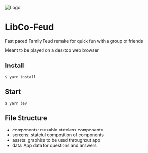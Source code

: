 ![Logo](https://i.imgur.com/dgMG8bx.png)
# LibCo-Feud
Fast paced Family Feud remake for quick fun with a group of friends

Meant to be played on a desktop web browser

## Install

    $ yarn install
    
## Start

    $ yarn dev
    
## File Structure

- components: reusable stateless components
- screens: stateful composition of components
- assets: graphics to be used throughout app
- data: App data for questions and answers
